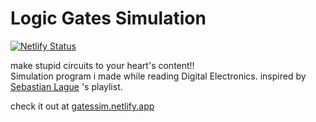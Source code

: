 # Logic Gates Simulation

[![Netlify Status](https://api.netlify.com/api/v1/badges/4c2df09b-920d-4df1-9e8d-cb455670acd9/deploy-status)](https://app.netlify.com/sites/gatessim/deploys)

make stupid circuits to your heart's content!!  
Simulation program i made while reading Digital Electronics. inspired by [Sebastian Lague](href="https://www.youtube.com/playlist?list=PLFt_AvWsXl0dPhqVsKt1Ni_46ARyiCGSq) 's playlist.

check it out at [gatessim.netlify.app](https://gatessim.netlify.app/)
